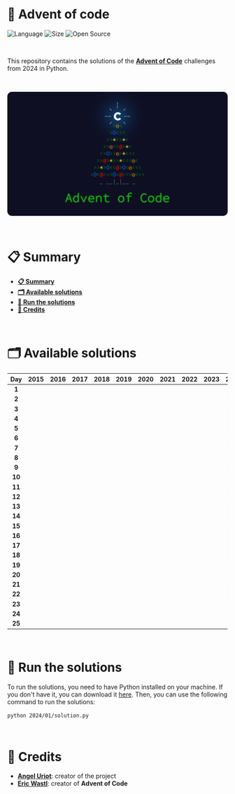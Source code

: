 # 🎄 Advent of code

![Language](https://img.shields.io/badge/Language-Python-f2cb1b)
![Size](https://img.shields.io/badge/Size-2.7Mo-f12222)
![Open Source](https://badges.frapsoft.com/os/v2/open-source.svg?v=103)

<br/>

This repository contains the solutions of the [**Advent of Code**](https://adventofcode.com/) challenges from 2024 in Python.

<br/>

<p align="center">
	<img src="resources/misc/thumbnail.png" width="750">
</p>

<br/>

# 📋 Summary

* **[📋 Summary](#-summary)**
* **[🗂️ Available solutions](#%EF%B8%8F-available-solutions)**
* **[🚀 Run the solutions](#-run-the-solutions)**
* **[🙏 Credits](#-credits)**

<br/>

# 🗂️ Available solutions

| Day    | 2015 | 2016 | 2017 | 2018 | 2019 | 2020 | 2021 | 2022 | 2023 | 2024               |
|:------:|:----:|:----:|:----:|:----:|:----:|:----:|:----:|:----:|:----:|:------------------:|
| **1**  |      |      |      |      |      |      |      |      |      | [**✱ ✱**](2024/01) |
| **2**  |      |      |      |      |      |      |      |      |      | [**✱ ✱**](2024/02) |
| **3**  |      |      |      |      |      |      |      |      |      | [**✱ ✱**](2024/03) |
| **4**  |      |      |      |      |      |      |      |      |      | [**✱ ✱**](2024/04) |
| **5**  |      |      |      |      |      |      |      |      |      | [**✱ ✱**](2024/05) |
| **6**  |      |      |      |      |      |      |      |      |      | [**✱ ✱**](2024/06) |
| **7**  |      |      |      |      |      |      |      |      |      | [**✱ ✱**](2024/07) |
| **8**  |      |      |      |      |      |      |      |      |      | [**✱ ✱**](2024/08) |
| **9**  |      |      |      |      |      |      |      |      |      | [**✱ ✱**](2024/09) |
| **10** |      |      |      |      |      |      |      |      |      | [**✱ ✱**](2024/10) |
| **11** |      |      |      |      |      |      |      |      |      | [**✱ ✱**](2024/11) |
| **12** |      |      |      |      |      |      |      |      |      | [**✱ ✱**](2024/12) |
| **13** |      |      |      |      |      |      |      |      |      | [**✱ ✱**](2024/13) |
| **14** |      |      |      |      |      |      |      |      |      | [**✱ ✱**](2024/14) |
| **15** |      |      |      |      |      |      |      |      |      | [**✱ ✱**](2024/15) |
| **16** |      |      |      |      |      |      |      |      |      | [**✱ ✱**](2024/16) |
| **17** |      |      |      |      |      |      |      |      |      | [**✱ ✱**](2024/17) |
| **18** |      |      |      |      |      |      |      |      |      | [**✱ ✱**](2024/18) |
| **19** |      |      |      |      |      |      |      |      |      | [**✱ ✱**](2024/19) |
| **20** |      |      |      |      |      |      |      |      |      | [**✱ ✱**](2024/20) |
| **21** |      |      |      |      |      |      |      |      |      | [**✱ ✱**](2024/21) |
| **22** |      |      |      |      |      |      |      |      |      | [**✱ ✱**](2024/22) |
| **23** |      |      |      |      |      |      |      |      |      |                    |
| **24** |      |      |      |      |      |      |      |      |      |                    |
| **25** |      |      |      |      |      |      |      |      |      |                    |

<br/>

# 🚀 Run the solutions

To run the solutions, you need to have Python installed on your machine. If you don't have it, you can download it [here](https://www.python.org/downloads/). Then, you can use the following command to run the solutions:

```console
python 2024/01/solution.py
```

<br/>

# 🙏 Credits

* [**Angel Uriot**](https://github.com/angeluriot): creator of the project
* [**Eric Wastl**](https://github.com/topaz): creator of **Advent of Code**
